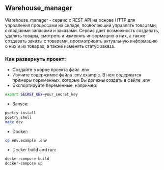 ## Warehouse_manager
Warehouse_manager - сервис с REST API на основе HTTP для управления процессами на складе, позволяющий управлять товарами, складскими запасами и заказами.
Сервис дает возможность создавать, удалять товары, смотреть и изменять информацию о них, а также создавать заказы с товарами, просматривать актуальную информацию о них и их товарах, а также изменять статус заказа.
### Как развернуть проект:
- Создайте в корне проекта файл .env
- Изучите содержимое файла .env.example. В нем содержатся примеры переменных, которые Вы должны создать в файле .env
- Экспортируйте переменные, например:
```bash
export SECRET_KEY=your_secret_key
```
- Запуск:
```bash
poetry install
poetry shell
make dev
```

- Docker:
```bash
cp env.example .env
```
- Docker build and run:
```bash
docker-compose build
docker-compose up
```
